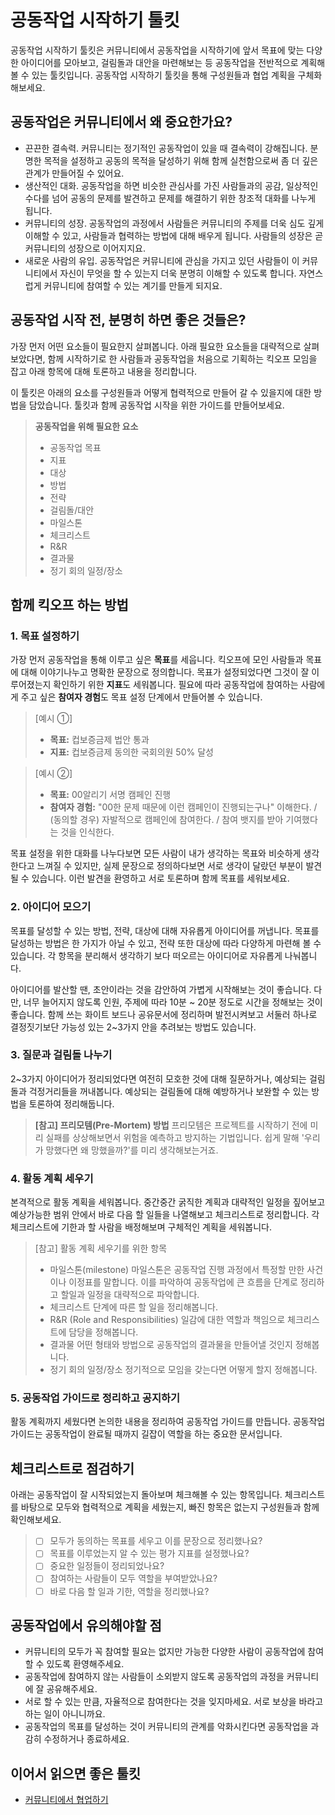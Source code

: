 # 공동작업 시작하기 툴킷
공동작업 시작하기 툴킷은 커뮤니티에서 공동작업을 시작하기에 앞서 목표에 맞는 다양한 아이디어를 모아보고, 걸림돌과 대안을 마련해보는 등 공동작업을 전반적으로 계획해볼 수 있는 툴킷입니다. 공동작업 시작하기 툴킷을 통해 구성원들과 협업 계획을 구체화해보세요.

## 공동작업은 커뮤니티에서 왜 중요한가요?
* 끈끈한 결속력. 커뮤니티는 정기적인 공동작업이 있을 때 결속력이 강해집니다. 분명한 목적을 설정하고 공동의 목적을 달성하기 위해 함께 실천함으로써 좀 더 깊은 관계가 만들어질 수 있어요.
* 생산적인 대화. 공동작업을 하면 비슷한 관심사를 가진 사람들과의 공감, 일상적인 수다를 넘어 공동의 문제를 발견하고 문제를 해결하기 위한 창조적 대화를 나누게 됩니다.
* 커뮤니티의 성장. 공동작업의 과정에서 사람들은 커뮤니티의 주제를 더욱 심도 깊게 이해할 수 있고, 사람들과 협력하는 방법에 대해 배우게 됩니다. 사람들의 성장은 곧 커뮤니티의 성장으로 이어지지요.
* 새로운 사람의 유입. 공동작업은 커뮤니티에 관심을 가지고 있던 사람들이 이 커뮤니티에서 자신이 무엇을 할 수 있는지 더욱 분명히 이해할 수 있도록 합니다. 자연스럽게 커뮤니티에 참여할 수 있는 계기를 만들게 되지요.

## 공동작업 시작 전, 분명히 하면 좋은 것들은?
가장 먼저 어떤 요소들이 필요한지 살펴봅니다. 아래 필요한 요소들을 대략적으로 살펴보았다면, 함께 시작하기로 한 사람들과 공동작업을 처음으로 기획하는 킥오프 모임을 잡고 아래 항목에 대해 토론하고 내용을 정리합니다.

이 툴킷은 아래의 요소를 구성원들과 어떻게 협력적으로 만들어 갈 수 있을지에 대한 방법을 담았습니다. 툴킷과 함께 공동작업 시작을 위한 가이드를 만들어보세요. 

>**공동작업을 위해 필요한 요소**
> * 공동작업 목표
> * 지표
> * 대상
> * 방법
> * 전략
> * 걸림돌/대안
> * 마일스톤
> * 체크리스트
> * R&R
> * 결과물
> * 정기 회의 일정/장소

## 함께 킥오프 하는 방법

### 1. 목표 설정하기
가장 먼저 공동작업을 통해 이루고 싶은 **목표**를 세웁니다. 킥오프에 모인 사람들과 목표에 대해 이야기나누고 명확한 문장으로 정의합니다. 목표가 설정되었다면 그것이 잘 이루어졌는지 확인하기 위한 **지표**도 세워봅니다. 필요에 따라 공동작업에 참여하는 사람에게 주고 싶은 **참여자 경험**도 목표 설정 단계에서 만들어볼 수 있습니다.  

> [예시 ①]
> * **목표:** 컵보증금제 법안 통과
> * **지표:** 컵보증금제 동의한 국회의원 50% 달성 

> [예시 ②]
> * **목표:** 00알리기 서명 캠페인 진행
> * **참여자 경험:** "00한 문제 때문에 이런 캠페인이 진행되는구나" 이해한다. / (동의할 경우) 자발적으로 캠페인에 참여한다. / 참여 뱃지를 받아 기여했다는 것을 인식한다.   

목표 설정을 위한 대화를 나누다보면 모든 사람이 내가 생각하는 목표와 비슷하게 생각한다고 느껴질 수 있지만, 실제 문장으로 정의하다보면 서로 생각이 달랐던 부분이 발견될 수 있습니다. 이런 발견을 환영하고 서로 토론하며 함께 목표를 세워보세요.

### 2. 아이디어 모으기
목표를 달성할 수 있는 방법, 전략, 대상에 대해 자유롭게 아이디어를 꺼냅니다. 목표를 달성하는 방법은 한 가지가 아닐 수 있고, 전략 또한 대상에 따라 다양하게 마련해 볼 수 있습니다. 각 항목을 분리해서 생각하기 보다 떠오르는 아이디어로 자유롭게 나눠봅니다.

아이디어를 발산할 땐, 초안이라는 것을 감안하여 가볍게 시작해보는 것이 좋습니다. 다만, 너무 늘어지지 않도록 인원, 주제에 따라 10분 ~ 20분 정도로 시간을 정해보는 것이 좋습니다. 함께 쓰는 화이트 보드나 공유문서에 정리하며 발전시켜보고 서둘러 하나로 결정짓기보단 가능성 있는 2~3가지 안을 추려보는 방법도 있습니다. 

### 3. 질문과 걸림돌 나누기
2~3가지 아이디어가 정리되었다면 여전히 모호한 것에 대해 질문하거나, 예상되는 걸림돌과 걱정거리들을 꺼내봅니다. 예상되는 걸림돌에 대해 예방하거나 보완할 수 있는 방법을 토론하여 정리해둡니다.

> **[참고] 프리모템(Pre-Mortem) 방법**
> 프리모템은 프로젝트를 시작하기 전에 미리 실패를 상상해보면서 위험을 예측하고 방지하는 기법입니다. 쉽게 말해 '우리가 망했다면 왜 망했을까?'를 미리 생각해보는거죠.

### 4. 활동 계획 세우기
본격적으로 활동 계획을 세워봅니다. 중간중간 굵직한 계획과 대략적인 일정을 짚어보고 예상가능한 범위 안에서 바로 다음 할 일들을 나열해보고 체크리스트로 정리합니다. 각 체크리스트에 기한과 할 사람을 배정해보며 구체적인 계획을 세워봅니다.

> [참고] 활동 계획 세우기를 위한 항목
> * 마일스톤(milestone)
> 마일스톤은 공동작업 진행 과정에서 특정할 만한 사건이나 이정표를 말합니다. 이를 파악하여 공동작업에 큰 흐름을 단계로 정리하고 할일과 일정을 대략적으로 파악합니다.
> * 체크리스트 
> 단계에 따른 할 일을 정리해봅니다. 
> * R&R (Role and Responsibilities)
> 일감에 대한 역할과 책임으로 체크리스트에 담당을 정해봅니다.
> * 결과물
> 어떤 형태와 방법으로 공동작업의 결과물을 만들어낼 것인지 정해봅니다. 
> * 정기 회의 일정/장소
> 정기적으로 모임을 갖는다면 어떻게 할지 정해봅니다. 

### 5. 공동작업 가이드로 정리하고 공지하기
활동 계획까지 세웠다면 논의한 내용을 정리하여 공동작업 가이드를 만듭니다. 공동작업 가이드는 공동작업이 완료될 때까지 길잡이 역할을 하는 중요한 문서입니다.

## 체크리스트로 점검하기 
아래는 공동작업이 잘 시작되었는지 돌아보며 체크해볼 수 있는 항목입니다. 체크리스트를 바탕으로 모두와 협력적으로 계획을 세웠는지, 빠진 항목은 없는지 구성원들과 함께 확인해보세요. 

> - [ ] 모두가 동의하는 목표를 세우고 이를 문장으로 정리했나요?
> - [ ] 목표를 이루었는지 알 수 있는 평가 지표를 설정했나요?
> - [ ] 중요한 일정들이 정리되었나요?
> - [ ] 참여하는 사람들이 모두 역할을 부여받았나요?
> - [ ] 바로 다음 할 일과 기한, 역할을 정리했나요?

## 공동작업에서 유의해야할 점
* 커뮤니티의 모두가 꼭 참여할 필요는 없지만 가능한 다양한 사람이 공동작업에 참여할 수 있도록 환영해주세요.
* 공동작업에 참여하지 않는 사람들이 소외받지 않도록 공동작업의 과정을 커뮤니티에 잘 공유해주세요.
* 서로 할 수 있는 만큼, 자율적으로 참여한다는 것을 잊지마세요. 서로 보상을 바라고 하는 일이 아니니까요.
* 공동작업의 목표를 달성하는 것이 커뮤니티의 관계를 악화시킨다면 공동작업을 과감히 수정하거나 종료하세요.

## 이어서 읽으면 좋은 툴킷
* [커뮤니티에서 협업하기](https://toolkit.parti.coop/community/co-work.html)
